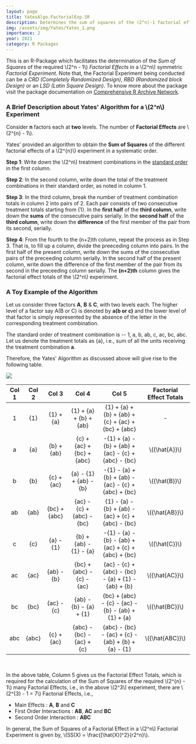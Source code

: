 ```yaml
---
layout: page
title: YatesAlgo.FactorialExp.SR
description: Determines the sum of squares of the (2^n)-1 factorial effects in a 2^n factorial experiment using Yates' algorithm.
img: /assets/img/Yates/Yates_1.png
importance: 2
year: 2021
category: R Packages
---
```


This is an R-Package which facilitates the determination of the *Sum of Squares* of the required \\(2^n - 1\\) *Factorial Effects* in a \\(2^n\\) symmetric *Factorial Experiment*. Note that, the Factorial Experiment being conducted can be a *CRD (Completely Randomized Design)*, *RBD (Randomized block Design)* or an *LSD (Latin Square Design)*. To know more about the package visit the package documentation on [Comprehensive R Archive Network](https://cran.r-project.org/package=YatesAlgo.FactorialExp.SR).

### A Brief Description about Yates' Algorithm for a \\(2^n\\) Experiment

Consider **n** factors each at **two** levels. The number of **Factorial Effects** are \\(2^{n} - 1\\).

Yates' provided an algorithm to obtain the **Sum of Squares** of the different factorial effects of a \\(2^{n}\\) experiment in a systematic order.

**Step 1**: Write down the \\(2^n\\) treatment combinations in the [standard order](https://cran.r-project.org/package=TrtCombo.FactorialExp.SR) in the first column.

**Step 2**: In the second column, write down the total of the treatment combinations in their standard order, as noted in column 1.

**Step 3**: In the third column, break the number of treatment combination totals in column 2 into pairs of 2. Each pair consists of two consecutive treatment totals starting from {1}. In the **first half** of the **third column**, write down the **sums** of the consecutive pairs serially. In the **second half** of the **third column**, write down the **difference** of the first member of the pair from its second, serially.

**Step 4**: From the fourth to the (n+2)th column, repeat the process as in Step 3. That is, to fill up a column, divide the preeceding column into pairs. In the first half of the present column, write down the sums of the consecutive pairs of the preceeding column serially. In the second half of the present column, write down the difference of the first member of the pair from its second in the preceeding column serially. The **(n+2)th** column gives the factorial effect totals of the \\(2^n\\) experiment.

### A Toy Example of the Algorithm

Let us consider three factors **A**, **B** & **C**, with two levels each. The higher level of a factor say A(B or C) is denoted by **a(b or c)** and the lower level of that factor is simply represented by the absence of the letter in the corresponding treatment combination.

The standard order of treatment combination is -- 1, a, b, ab, c, ac, bc, abc. Let us denote the treatment totals as {a}, i.e., sum of all the units receiving the treatment combination **a**.

Therefore, the Yates' Algorithm as discussed above will give rise to the following table.

![](YatesTable.jpg)

| Col 1 | Col 2 | Col 3        | Col 4                     | Col 5                                                                  | Factorial Effect Totals |
| :---: | :---: | :---:        | :---:                     | :---:                                                                  | :---:                   |
| 1    | {1}    | {1} + {a}    | {1} + {a} + {b} + {ab}    | {1} + {a} + {b} + {ab} + {c} + {ac} + {bc} + {abc}                     | -                       |
| a    | {a}    | {b} + {ab}   | {c} + {ac} + {bc} + {abc} | -{1} + {a} - {b} + {ab} + {ac} - {c} + {abc} - {bc}                    | \\({\hat{A}}\\)         |
| b    | {b}    | {c} + {ac}   | {a} - {1} + {ab} - {b}    | -{1} - {a} + {b} + {ab} - {ac} - {c} + {abc} + {bc}                    | \\({\hat{B}}\\)         |
| ab   | {ab}   | {bc} + {abc} | {ac} - {c} + {abc} - {bc} | {1} - {a} - {b} + {ab} - {ac} + {c} + {abc} - {bc}                     | \\({\hat{AB}}\\)        | 
| c    | {c}    | {a} - {1}    | {b} + {ab} - {1} - {a}    | -{1} - {a} - {b} - {ab} + {ac} + {c} + {abc} + {bc}                    | \\({\hat{C}}\\)         |
| ac   | {ac}   | {ab} - {b}   | {bc} + {abc} - {c} - {ac} | {ac} - {c} + {abc} - {bc} - {a} + {1} - {ab} + {b}                     | \\({\hat{AC}}\\)        |
| bc   | {bc}   | {ac} - {c}   | {ab} - {b} - {a} + {1}    | {bc} + {abc} - {c} - {ac} - {b} - {ab} + {1} + {a}                     | \\({\hat{BC}}\\)        |
| abc  | {abc}  | {c} + {ac}   | {abc} - {bc} - {ac} + {c} | {abc} - {bc} - {ac} + {c} - {ab} + {b} + {a} - {1}                     | \\({\hat{ABC}}\\)       |

<br />

In the above table, Column 5 gives us the Factorial Effect Totals, which is required for the calculation of the Sum of Squares of the required \\(2^{n} - 1\\) many Factorial Effects, i.e., in the above \\(2^3\\) experiment, there are \\(2^{3} - 1 = 7\\) Factorial Effects, i.e.,

* Main Effects : **A**, **B** and **C**
* First Order Interactions : **AB**, **AC** and **BC**
* Second Order Interaction : **ABC**

In general, the Sum of Squares of a Factorial Effect in a \\(2^n\\) Factorial Experiment is given by, \\(SS(X) = \frac{[\hat{X}]^2}{r2^n}\\).

